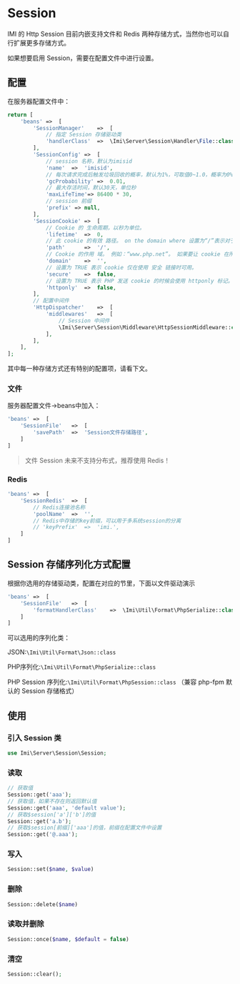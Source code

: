 # Session

IMI 的 Http Session 目前内嵌支持文件和 Redis 两种存储方式，当然你也可以自行扩展更多存储方式。

如果想要启用 Session，需要在配置文件中进行设置。

## 配置

在服务器配置文件中：

```php
return [
	'beans'	=>	[
		'SessionManager'	=>	[
			// 指定 Session 存储驱动类
			'handlerClass'	=>	\Imi\Server\Session\Handler\File::class,
		],
		'SessionConfig'	=>	[
			// session 名称，默认为imisid
			'name'	=>	'imisid',
			// 每次请求完成后触发垃圾回收的概率，默认为1%，可取值0~1.0，概率为0%~100%
			'gcProbability'	=>	0.01,
			// 最大存活时间，默认30天，单位秒
			'maxLifeTime'=>	86400 * 30,
			// session 前缀
			'prefix' => null,
		],
		'SessionCookie'	=>	[
			// Cookie 的 生命周期，以秒为单位。
			'lifetime'	=>	0,
			// 此 cookie 的有效 路径。 on the domain where 设置为“/”表示对于本域上所有的路径此 cookie 都可用。
			'path'		=>	'/',
			// Cookie 的作用 域。 例如：“www.php.net”。 如果要让 cookie 在所有的子域中都可用，此参数必须以点（.）开头，例如：“.php.net”。
			'domain'	=>	'',
			// 设置为 TRUE 表示 cookie 仅在使用 安全 链接时可用。
			'secure'	=>	false,
			// 设置为 TRUE 表示 PHP 发送 cookie 的时候会使用 httponly 标记。
			'httponly'	=>	false,
		],
		// 配置中间件
		'HttpDispatcher'	=>	[
			'middlewares'	=>	[
				// Session 中间件
				\Imi\Server\Session\Middleware\HttpSessionMiddleware::class,
			],
		],
	],
];
```

其中每一种存储方式还有特别的配置项，请看下文。

### 文件

服务器配置文件->beans中加入：

```php
'beans'	=>	[
	'SessionFile'	=>	[
		'savePath'	=>	'Session文件存储路径',
	]
]
```

> 文件 Session 未来不支持分布式，推荐使用 Redis！

### Redis

```php
'beans'	=>	[
	'SessionRedis'	=>	[
		// Redis连接池名称
		'poolName'	=>	'',
		// Redis中存储的key前缀，可以用于多系统session的分离
		// 'keyPrefix'	=>	'imi.',
	]
]
```

## Session 存储序列化方式配置

根据你选用的存储驱动类，配置在对应的节里，下面以文件驱动演示

```php
'beans'	=>	[
	'SessionFile'	=>	[
		'formatHandlerClass'	=>	\Imi\Util\Format\PhpSerialize::class,
	]
]
```

可以选用的序列化类：

JSON:`\Imi\Util\Format\Json::class`

PHP序列化:`\Imi\Util\Format\PhpSerialize::class`

PHP Session 序列化:`\Imi\Util\Format\PhpSession::class` （兼容 php-fpm 默认的 Session 存储格式）

## 使用

### 引入 Session 类

```php
use Imi\Server\Session\Session;
```

### 读取

```php
// 获取值
Session::get('aaa');
// 获取值，如果不存在则返回默认值
Session::get('aaa', 'default value');
// 获取$session['a']['b']的值
Session::get('a.b');
// 获取$session[前缀]['aaa']的值，前缀在配置文件中设置
Session::get('@.aaa');
```

### 写入

```php
Session::set($name, $value)
```

### 删除

```php
Session::delete($name)
```

### 读取并删除

```php
Session::once($name, $default = false)
```

### 清空

```php
Session::clear();
```